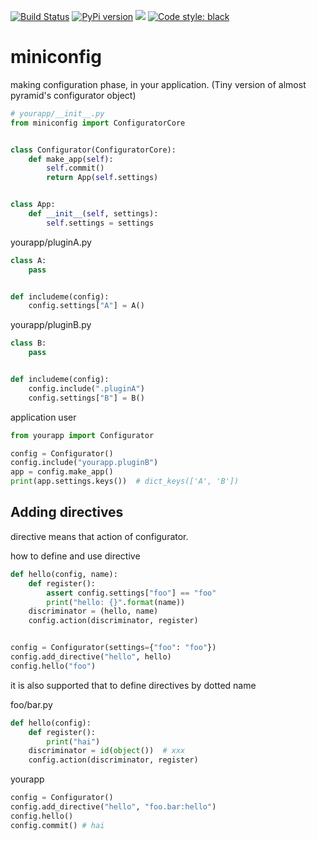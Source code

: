 [![Build Status](https://travis-ci.org/podhmo/miniconfig.svg?branch=master)](https://travis-ci.org/podhmo/miniconfig) [![PyPi version](https://img.shields.io/pypi/v/miniconfig.svg)](https://pypi.python.org/pypi/miniconfig) [![](https://img.shields.io/badge/python-3.6+-blue.svg)](https://www.python.org/download/releases/3.6.0/) [![Code style: black](https://img.shields.io/badge/code%20style-black-000000.svg)](https://black.readthedocs.io/en/stable/)

# miniconfig

making configuration phase, in your application.
(Tiny version of almost pyramid's configurator object)

```python
# yourapp/__init__.py
from miniconfig import ConfiguratorCore


class Configurator(ConfiguratorCore):
    def make_app(self):
        self.commit()
        return App(self.settings)


class App:
    def __init__(self, settings):
        self.settings = settings
```

yourapp/pluginA.py

```python
class A:
    pass


def includeme(config):
    config.settings["A"] = A()
```

yourapp/pluginB.py

```python
class B:
    pass


def includeme(config):
    config.include(".pluginA")
    config.settings["B"] = B()
```

application user

```python
from yourapp import Configurator

config = Configurator()
config.include("yourapp.pluginB")
app = config.make_app()
print(app.settings.keys())  # dict_keys(['A', 'B'])
```

## Adding directives

directive means that action of configurator.

how to define and use directive

```python
def hello(config, name):
    def register():
        assert config.settings["foo"] == "foo"
        print("hello: {}".format(name))
    discriminator = (hello, name)
    config.action(discriminator, register)


config = Configurator(settings={"foo": "foo"})
config.add_directive("hello", hello)
config.hello("foo")
```

it is also supported that to define directives by dotted name

foo/bar.py

```python
def hello(config):
    def register():
        print("hai")
    discriminator = id(object())  # xxx
    config.action(discriminator, register)
```

yourapp

```python
config = Configurator()
config.add_directive("hello", "foo.bar:hello")
config.hello()
config.commit() # hai
```

